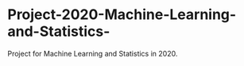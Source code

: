 # Project-2020-Machine-Learning-and-Statistics-
Project for Machine Learning and Statistics in 2020. 
